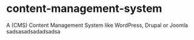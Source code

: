 # content-management-system
A (CMS) Content Management System like WordPress, Drupal or Joomla
sadsasadsadadsadsa
